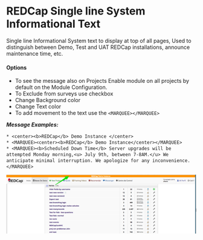 
# REDCap Single line System Informational Text
 

 Single line Informational System text to display at top of all pages,  Used to distinguish between Demo, Test and UAT REDCap installations, announce maintenance time, etc.
 
 #### Options
 
   * To see the message also on Projects Enable module on all projects by default on the Module Configuration. 
   * To Exclude from surveys use checkbox 
   * Change Background color
   * Change Text color
   * To add movement to the text use the ```<MARQUEE></MARQUEE>  ```
 
 ***Message Examples:***
  
   ```
 * <center><b>REDCap</b> Demo Instance </center> 
 * <MARQUEE><center><b>REDCap</b> Demo Instance</center></MARQUEE>
 * <MARQUEE><b>Scheduled Down Time</b> Server upgrades will be attempted Monday morning,<u> July 9th, between 7-8AM.</u> We anticipate minimal interruption. We apologize for any inconvenience.</MARQUEE>
 ```
 
 
 ![alt text](SingleLineInformationalText.png "image")
 
